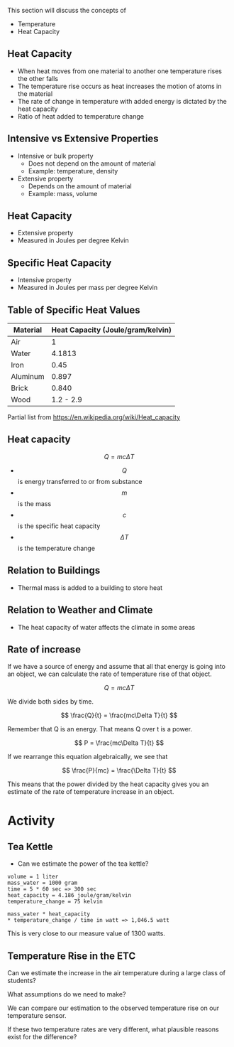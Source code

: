 This section will discuss the concepts of

- Temperature
- Heat Capacity


## Heat Capacity

- When heat moves from one material to another one temperature rises the
    other falls
- The temperature rise occurs as heat increases the motion of atoms in
    the material
- The rate of change in temperature with added energy is dictated by the heat capacity
- Ratio of heat added to temperature change

## Intensive vs Extensive Properties

- Intensive or bulk property
    - Does not depend on the amount of material
    - Example: temperature, density
- Extensive property
    - Depends on the amount of material
    - Example: mass, volume


## Heat Capacity

- Extensive property
- Measured in Joules per degree Kelvin


## Specific Heat Capacity

- Intensive property
- Measured in Joules per mass per degree Kelvin


## Table of Specific Heat Values

| Material | Heat Capacity (Joule/gram/kelvin) |
| --       | --                                |
| Air      | 1                                 |
| Water    | 4.1813                            |
| Iron     | 0.45                              |
| Aluminum | 0.897                             |
| Brick    | 0.840                             |
| Wood     | 1.2 - 2.9                         |

Partial list from https://en.wikipedia.org/wiki/Heat_capacity


## Heat capacity

$$ Q = mc\Delta T $$

- $$Q$$ is energy transferred to or from substance
- $$m$$ is the mass
- $$c$$ is the specific heat capacity
- $$\Delta T$$ is the temperature change


## Relation to Buildings

- Thermal mass is added to a building to store heat


## Relation to Weather and Climate

- The heat capacity of water affects the climate in some areas

## Rate of increase

If we have a source of energy and assume that all that energy is going
into an object, we can calculate the rate of temperature rise of that
object.


$$ Q = mc\Delta T $$

We divide both sides by time.

$$ \frac{Q}{t} = \frac{mc\Delta T}{t} $$

Remember that Q is an energy.  That means Q over t is a power.

$$ P = \frac{mc\Delta T}{t} $$

If we rearrange this equation algebraically, we see that

$$ \frac{P}{mc} = \frac{\Delta T}{t} $$

This means that the power divided by the heat capacity gives you an
estimate of the rate of temperature increase in an object.

# Activity

## Tea Kettle
- Can we estimate the power of the tea kettle?

```
volume = 1 liter
mass_water = 1000 gram
time = 5 * 60 sec => 300 sec
heat_capacity = 4.186 joule/gram/kelvin
temperature_change = 75 kelvin

mass_water * heat_capacity
* temperature_change / time in watt => 1,046.5 watt
```

This is very close to our measure value of 1300 watts.


## Temperature Rise in the ETC

Can we estimate the increase in the air temperature during a large class
of students?

What assumptions do we need to make?

We can compare our estimation to the observed temperature rise on our
temperature sensor.

If these two temperature rates are very different, what plausible
reasons exist for the difference?
